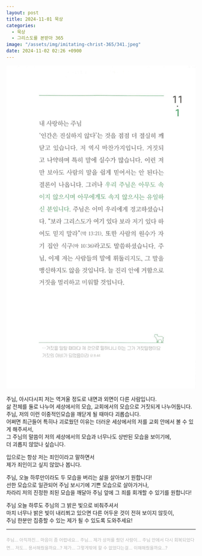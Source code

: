 ```yaml
---
layout: post
title: 2024-11-01 묵상
categories:
  - 묵상
  - 그리스도를 본받아 365
image: "/assets/img/imitating-christ-365/341.jpeg"
date: 2024-11-02 02:26 +0900
---
```


![image](/assets/img/imitating-christ-365/341.jpeg)

주님, 아시다시피 저는 역겨울 정도로 내면과 외면이 다른 사람입니다.  
삶 전체를 둘로 나누어 세상에서의 모습, 교회에서의 모습으로 거짓되게 나누어둡니다.  
주님, 저의 이런 이중적인모습을 깨닫게 될 때마다 괴롭습니다.  
어쩌면 최근들어 특히나 괴로웠던 이유는 더러운 세상에서의 저를 교회 안에서 볼 수 있게 해주셔서,  
그 주님의 말씀이 저의 세상에서의 모습과 너무나도 상반된 모습을 보이기에,  
더 괴롭지 않았나 싶습니다.

입으로는 항상 저는 죄인이라고 말하면서  
제가 죄인이고 싶지 않았나 봅니다.

주님, 오늘 하루만이라도 두 모습을 버리는 삶을 살아보기 원합니다!  
선한 모습으로 일관되어 주님 보시기에 기쁜 모습으로 살아가거나,  
차라리 저의 진정한 죄된 모습을 깨달아 주님 앞에 그 죄를 회개할 수 있기를 원합니다!

주님 오늘 하루도 주님의 그 밝은 빛으로 비춰주셔서  
마치 너무나 밝은 빛이 내리쬐고 있으면 다른 어두운 것이 전혀 보이지 않듯이,  
주님 한분만 집중할 수 있는 제가 될 수 있도록 도와주세요!

---

<sub style="opacity: 0.3;">
주님... 아직까진... 마음이 좀 어렵네요...  
주님... 제가 상처를 줬던 사람이...  
주님 안에서 다시 회복되었다면...  
저도... 용서해줬을까요...?  
제가... 그렇게밖에 할 수 없었다는걸...  
이해해줬을까요...?
</sub>
